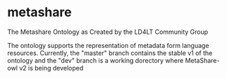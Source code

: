 # metashare
The Metashare Ontology as Created by the LD4LT Community Group

The ontology supports the representation of metadata form language resources. 
Currently, the "master" branch contains the stable v1 of the ontology and the "dev" branch is a working dorectory where MetaShare-owl v2 is being developed
